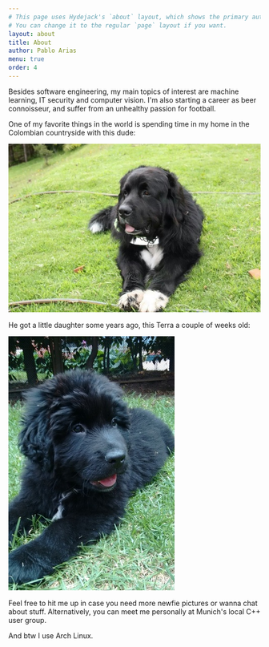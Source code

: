 ```yaml
---
# This page uses Hydejack's `about` layout, which shows the primary author's picture and about text at the top.
# You can change it to the regular `page` layout if you want.
layout: about
title: About
author: Pablo Arias
menu: true
order: 4
---
```


Besides software engineering, my main topics of interest are machine learning, IT security and computer vision. I'm  also starting a career as beer connoisseur, and suffer from an unhealthy passion for football.

One of my favorite things in the world is spending time in my home in the Colombian countryside with this dude:

![doggy](/assets/img/nova.jpeg "nova")

He got a little daughter some years ago, this Terra a couple of weeks old:

![doggy](/assets/img/terra.jpeg "terra")

Feel free to hit me up in case you need more newfie pictures or wanna chat about stuff. Alternatively, you can meet me personally at Munich's local C++ user group.

And btw I use Arch Linux.

